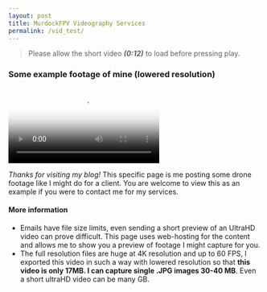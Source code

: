 ```yaml
---
layout: post
title: MurdockFPV Videography Services 
permalink: /vid_test/
---
```


> Please allow the short video _**(0:12)**_ to load before pressing play.

### Some example footage of mine (lowered resolution)

<video src="https://github.com/murdockFPV/murdockfpv.github.io/blob/master/images/test_video.mp4?raw=true" poster="https://github.com/murdockFPV/murdockfpv.github.io/blob/master/images/poster_vid_test.png?raw=true" style="max-width: 100%; max-height: 100%" controls preload></video>

*Thanks for visiting my blog!* This specific page is me posting some drone footage like I might do for a client. You are welcome to view this as an example if you were to contact me for my services.

#### More information

* Emails have file size limits, even sending a short preview of an UltraHD video can prove difficult. This page uses web-hosting for the content and allows me to show you a preview of footage I might capture for you.
* The full resolution files are huge at 4K resolution and up to 60 FPS, I exported this video in such a way with lowered resolution so that **this video is only 17MB. I can capture single .JPG images 30-40 MB**. Even a short ultraHD video can be many GB.
